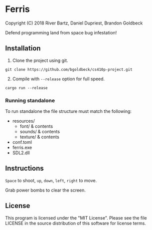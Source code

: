 # Ferris
Copyright (C) 2018 River Bartz, Daniel Dupriest, Brandon Goldbeck

Defend programming land from space bug infestation!

## Installation

1. Clone the project using git.

`git clone https://github.com/bgoldbeck/cs410p-project.git`

2. Compile with `--release` option for full speed.

`cargo run --release`

### Running standalone

To run standalone the file structure must match the following:

- resources/
  - font/ & contents
  - sounds/ & contents
  - texture/ & contents
- conf.toml
- ferris.exe
- SDL2.dll

## Instructions

`Space` to shoot, `up`, `down`, `left`, `right` to move.

Grab power bombs to clear the screen.

## License
This program is licensed under the "MIT License". Please see the file LICENSE in the source distribution of this software for license terms.
